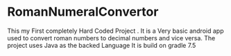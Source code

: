 # RomanNumeralConvertor 
This my First completely Hard Coded Project . It is a Very basic android app used to convert roman numbers to decimal numbers and vice versa.
The project uses Java as the backed Language
It is build on gradle 7.5
